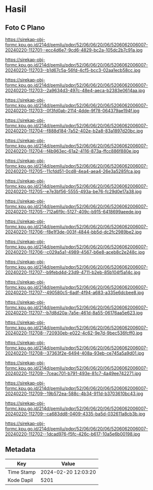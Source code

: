 # Hasil

## Foto C Plano

https://sirekap-obj-formc.kpu.go.id/214d/pemilu/pdpr/52/06/06/20/06/5206062006007-20240220-112701--ecc4d6e7-9cd6-4829-bc2a-105dc2b7c91a.jpg

https://sirekap-obj-formc.kpu.go.id/214d/pemilu/pdpr/52/06/06/20/06/5206062006007-20240220-112703--b1d67c5a-56fd-4cf5-bcc3-02aa1ecb58cc.jpg

https://sirekap-obj-formc.kpu.go.id/214d/pemilu/pdpr/52/06/06/20/06/5206062006007-20240220-112703--2a9634d3-497c-48e4-aeca-b2383e0614aa.jpg

https://sirekap-obj-formc.kpu.go.id/214d/pemilu/pdpr/52/06/06/20/06/5206062006007-20240220-112703--0f3fd0ab-2114-4dde-9f78-064379ae194f.jpg

https://sirekap-obj-formc.kpu.go.id/214d/pemilu/pdpr/52/06/06/20/06/5206062006007-20240220-112704--f888d184-7a52-402e-b2a8-83a1897d20bc.jpg

https://sirekap-obj-formc.kpu.go.id/214d/pemilu/pdpr/52/06/06/20/06/5206062006007-20240220-112704--f4b963ec-61a2-4116-873a-ffcc886f880e.jpg

https://sirekap-obj-formc.kpu.go.id/214d/pemilu/pdpr/52/06/06/20/06/5206062006007-20240220-112705--11cfdd51-0cd8-4ea4-aea4-26e3a5285fca.jpg

https://sirekap-obj-formc.kpu.go.id/214d/pemilu/pdpr/52/06/06/20/06/5206062006007-20240220-112705--e7e3bf56-5555-493a-be76-fc29d0e17a38.jpg

https://sirekap-obj-formc.kpu.go.id/214d/pemilu/pdpr/52/06/06/20/06/5206062006007-20240220-112705--712a6f9c-5127-409c-b915-6418699aeede.jpg

https://sirekap-obj-formc.kpu.go.id/214d/pemilu/pdpr/52/06/06/20/06/5206062006007-20240220-112706--f8e1f3de-003f-4844-bb5d-dc2fc2989be2.jpg

https://sirekap-obj-formc.kpu.go.id/214d/pemilu/pdpr/52/06/06/20/06/5206062006007-20240220-112706--c029a5a1-4989-4567-b6e8-aceb8c2e248c.jpg

https://sirekap-obj-formc.kpu.go.id/214d/pemilu/pdpr/52/06/06/20/06/5206062006007-20240220-112707--b9febd4d-23d9-4711-b2eb-85b104f5a14c.jpg

https://sirekap-obj-formc.kpu.go.id/214d/pemilu/pdpr/52/06/06/20/06/5206062006007-20240220-112707--490580c5-6adf-4f94-a683-a335e6dcbee8.jpg

https://sirekap-obj-formc.kpu.go.id/214d/pemilu/pdpr/52/06/06/20/06/5206062006007-20240220-112707--b7d8d20a-7a5e-461d-8a55-06176aa5e623.jpg

https://sirekap-obj-formc.kpu.go.id/214d/pemilu/pdpr/52/06/06/20/06/5206062006007-20240220-112708--720930eb-e022-4c62-9e7d-9bec536fcff0.jpg

https://sirekap-obj-formc.kpu.go.id/214d/pemilu/pdpr/52/06/06/20/06/5206062006007-20240220-112708--37363f2e-6494-408a-93eb-ce745a5a9d01.jpg

https://sirekap-obj-formc.kpu.go.id/214d/pemilu/pdpr/52/06/06/20/06/5206062006007-20240220-112709--7ceac701-b791-493e-81c7-4a49ee742271.jpg

https://sirekap-obj-formc.kpu.go.id/214d/pemilu/pdpr/52/06/06/20/06/5206062006007-20240220-112709--19b572ea-588c-4b34-911d-b3703610bc43.jpg

https://sirekap-obj-formc.kpu.go.id/214d/pemilu/pdpr/52/06/06/20/06/5206062006007-20240220-112709--ca683dd8-0409-4335-ba5d-032611a8cb3b.jpg

https://sirekap-obj-formc.kpu.go.id/214d/pemilu/pdpr/52/06/06/20/06/5206062006007-20240220-112702--1dcad976-f5fc-426c-b617-10a5e6b00198.jpg


## Metadata

| Key        | Value               |
| ---------- | ------------------- |
| Time Stamp | 2024-02-20 12:03:20 |
| Kode Dapil | 5201                |




